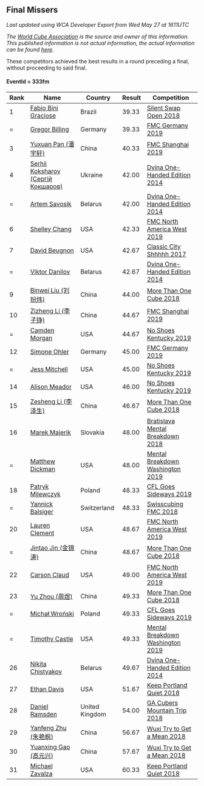 ## Final Missers

*Last updated using WCA Developer Export from Wed May 27 at 1611UTC*

*The [World Cube Association](https://www.worldcubeassociation.org) is the source and owner of this information. This published information is not actual information, the actual information can be found [here](https://www.worldcubeassociation.org/results).*

These competitors achieved the best results in a round preceding a final, without proceeding to said final.

#### EventId = 333fm

|Rank|Name|Country|Result|Competition|  
|--|--|--|--|--|  
|1|[Fabio Bini Graciose](https://www.worldcubeassociation.org/persons/2010GRAC02)|Brazil|39.33|[Silent Swap Open 2018](https://www.worldcubeassociation.org/competitions/SilentSwapOpen2018/results/all?event=333fm)|  
|=|[Gregor Billing](https://www.worldcubeassociation.org/persons/2012BILL01)|Germany|39.33|[FMC Germany 2019](https://www.worldcubeassociation.org/competitions/FMCGermany2019/results/all?event=333fm)|  
|3|[Yuxuan Pan (潘宇轩)](https://www.worldcubeassociation.org/persons/2018PANY07)|China|40.33|[FMC Shanghai 2019](https://www.worldcubeassociation.org/competitions/FMCShanghai2019/results/all?event=333fm)|  
|4|[Serhii Koksharov (Сергій Кокшаров)](https://www.worldcubeassociation.org/persons/2013KOKS01)|Ukraine|42.00|[Dvina One-Handed Edition 2014](https://www.worldcubeassociation.org/competitions/DvinaOHEdition2014/results/all?event=333fm)|  
|=|[Artem Savosik](https://www.worldcubeassociation.org/persons/2013SAVO01)|Belarus|42.00|[Dvina One-Handed Edition 2014](https://www.worldcubeassociation.org/competitions/DvinaOHEdition2014/results/all?event=333fm)|  
|6|[Shelley Chang](https://www.worldcubeassociation.org/persons/2004CHAN04)|USA|42.33|[FMC North America West 2019](https://www.worldcubeassociation.org/competitions/FMCNorthAmericaWest2019/results/all?event=333fm)|  
|7|[David Beugnon](https://www.worldcubeassociation.org/persons/2015BEUG01)|USA|42.67|[Classic City Shhhhh 2017](https://www.worldcubeassociation.org/competitions/ClassicCityShhhhh2017/results/all?event=333fm)|  
|=|[Viktor Danilov](https://www.worldcubeassociation.org/persons/2012DANI01)|Belarus|42.67|[Dvina One-Handed Edition 2014](https://www.worldcubeassociation.org/competitions/DvinaOHEdition2014/results/all?event=333fm)|  
|9|[Binwei Liu (刘玢炜)](https://www.worldcubeassociation.org/persons/2016LIUB01)|China|44.00|[More Than One Cube 2018](https://www.worldcubeassociation.org/competitions/MoreThanOneCube2018/results/all?event=333fm)|  
|10|[Zizheng Li (李子铮)](https://www.worldcubeassociation.org/persons/2017LIZI03)|China|44.67|[FMC Shanghai 2019](https://www.worldcubeassociation.org/competitions/FMCShanghai2019/results/all?event=333fm)|  
|=|[Camden Morgan](https://www.worldcubeassociation.org/persons/2018MORG08)|USA|44.67|[No Shoes Kentucky 2019](https://www.worldcubeassociation.org/competitions/NoShoesKentucky2019/results/all?event=333fm)|  
|12|[Simone Ohler](https://www.worldcubeassociation.org/persons/2014OHLE01)|Germany|45.00|[FMC Germany 2019](https://www.worldcubeassociation.org/competitions/FMCGermany2019/results/all?event=333fm)|  
|=|[Jess Mitchell](https://www.worldcubeassociation.org/persons/2018MITC03)|USA|45.00|[No Shoes Kentucky 2019](https://www.worldcubeassociation.org/competitions/NoShoesKentucky2019/results/all?event=333fm)|  
|14|[Alison Meador](https://www.worldcubeassociation.org/persons/2017MEAD01)|USA|46.00|[No Shoes Kentucky 2019](https://www.worldcubeassociation.org/competitions/NoShoesKentucky2019/results/all?event=333fm)|  
|15|[Zesheng Li (李泽生)](https://www.worldcubeassociation.org/persons/2016LIZE03)|China|46.67|[More Than One Cube 2018](https://www.worldcubeassociation.org/competitions/MoreThanOneCube2018/results/all?event=333fm)|  
|16|[Marek Majerik](https://www.worldcubeassociation.org/persons/2015MAJE01)|Slovakia|48.00|[Bratislava Mental Breakdown 2018](https://www.worldcubeassociation.org/competitions/BratislavaMentalBreakdown2018/results/all?event=333fm)|  
|=|[Matthew Dickman](https://www.worldcubeassociation.org/persons/2013DICK01)|USA|48.00|[Mental Breakdown Washington 2019](https://www.worldcubeassociation.org/competitions/MentalBreakdownWashington2019/results/all?event=333fm)|  
|18|[Patryk Milewczyk](https://www.worldcubeassociation.org/persons/2014MILE01)|Poland|48.33|[CFL Goes Sideways 2019](https://www.worldcubeassociation.org/competitions/CFLGoesSideways2019/results/all?event=333fm)|  
|=|[Yannick Balsiger](https://www.worldcubeassociation.org/persons/2017BALS01)|Switzerland|48.33|[Swisscubing FMC 2018](https://www.worldcubeassociation.org/competitions/SwisscubingFMC2018/results/all?event=333fm)|  
|20|[Lauren Clement](https://www.worldcubeassociation.org/persons/2013KLEM01)|USA|48.67|[FMC North America West 2019](https://www.worldcubeassociation.org/competitions/FMCNorthAmericaWest2019/results/all?event=333fm)|  
|=|[Jintao Jin (金锦涛)](https://www.worldcubeassociation.org/persons/2017JINJ02)|China|48.67|[More Than One Cube 2018](https://www.worldcubeassociation.org/competitions/MoreThanOneCube2018/results/all?event=333fm)|  
|22|[Carson Claud](https://www.worldcubeassociation.org/persons/2015CLAU02)|USA|49.00|[FMC North America West 2019](https://www.worldcubeassociation.org/competitions/FMCNorthAmericaWest2019/results/all?event=333fm)|  
|23|[Yu Zhou (周煜)](https://www.worldcubeassociation.org/persons/2017YUZH03)|China|49.33|[More Than One Cube 2018](https://www.worldcubeassociation.org/competitions/MoreThanOneCube2018/results/all?event=333fm)|  
|=|[Michał Wroński](https://www.worldcubeassociation.org/persons/2015WRON01)|Poland|49.33|[CFL Goes Sideways 2019](https://www.worldcubeassociation.org/competitions/CFLGoesSideways2019/results/all?event=333fm)|  
|=|[Timothy Castle](https://www.worldcubeassociation.org/persons/2016CAST48)|USA|49.33|[Mental Breakdown Washington 2019](https://www.worldcubeassociation.org/competitions/MentalBreakdownWashington2019/results/all?event=333fm)|  
|26|[Nikita Chistyakov](https://www.worldcubeassociation.org/persons/2014CHIS01)|Belarus|49.67|[Dvina One-Handed Edition 2014](https://www.worldcubeassociation.org/competitions/DvinaOHEdition2014/results/all?event=333fm)|  
|27|[Ethan Davis](https://www.worldcubeassociation.org/persons/2016DAVI02)|USA|51.67|[Keep Portland Quiet 2018](https://www.worldcubeassociation.org/competitions/KeepPortlandQuiet2018/results/all?event=333fm)|  
|28|[Daniel Ramsden](https://www.worldcubeassociation.org/persons/2017RAMS02)|United Kingdom|54.00|[GA Cubers Mountain Trip 2018](https://www.worldcubeassociation.org/competitions/GACubersMountainTrip2018/results/all?event=333fm)|  
|29|[Yanfeng Zhu (朱艳枫)](https://www.worldcubeassociation.org/persons/2013ZHUY02)|China|56.67|[Wuxi Try to Get a Mean 2018](https://www.worldcubeassociation.org/competitions/WuxiTrytoGetaMean2018/results/all?event=333fm)|  
|30|[Yuanxing Gao (高元兴)](https://www.worldcubeassociation.org/persons/2018GAOY04)|China|57.67|[Wuxi Try to Get a Mean 2018](https://www.worldcubeassociation.org/competitions/WuxiTrytoGetaMean2018/results/all?event=333fm)|  
|31|[Michael Zavalza](https://www.worldcubeassociation.org/persons/2012ZAVA01)|USA|60.33|[Keep Portland Quiet 2018](https://www.worldcubeassociation.org/competitions/KeepPortlandQuiet2018/results/all?event=333fm)|  
